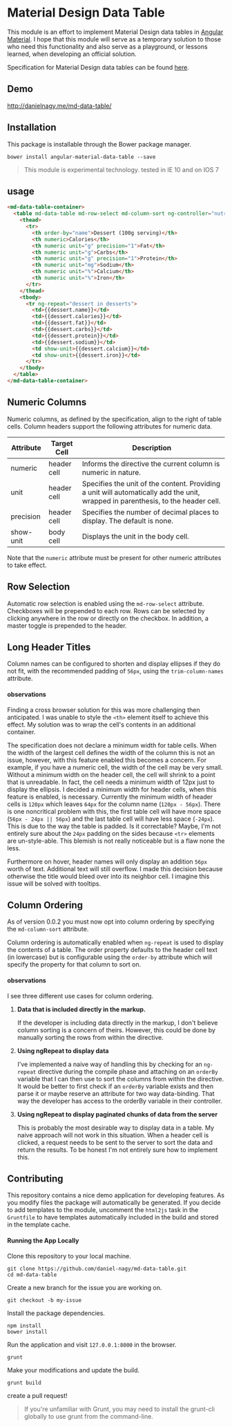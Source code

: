 # Material Design Data Table

This module is an effort to implement Material Design data tables in [Angular Material](https://material.angularjs.org/latest/#/). I hope that this module will serve as a temporary solution to those who need this functionality and also serve as a playground, or lessons learned, when developing an official solution.

Specification for Material Design data tables can be found [here](http://www.google.com/design/spec/components/data-tables.html).

## Demo

http://danielnagy.me/md-data-table/

## Installation
This package is installable through the Bower package manager.

```
bower install angular-material-data-table --save
```

> This module is experimental technology.
> tested in IE 10 and on IOS 7

## usage

```html
<md-data-table-container>
  <table md-data-table md-row-select md-column-sort ng-controller="nutritionController">
    <thead>
      <tr>
        <th order-by="name">Dessert (100g serving)</th>
        <th numeric>Calories</th>
        <th numeric unit="g" precision="1">Fat</th>
        <th numeric unit="g">Carbs</th>
        <th numeric unit="g" precision="1">Protein</th>
        <th numeric unit="mg">Sodium</th>
        <th numeric unit="%">Calcium</th>
        <th numeric unit="%">Iron</th>
      </tr>
    </thead>
    <tbody>
      <tr ng-repeat="dessert in desserts">
        <td>{{dessert.name}}</td>
        <td>{{dessert.calories}}</td>
        <td>{{dessert.fat}}</td>
        <td>{{dessert.carbs}}</td>
        <td>{{dessert.protein}}</td>
        <td>{{dessert.sodium}}</td>
        <td show-unit>{{dessert.calcium}}</td>
        <td show-unit>{{dessert.iron}}</td>
      </tr>
    </tbody>
  </table>
</md-data-table-container>
```

## Numeric Columns

Numeric columns, as defined by the specification, align to the right of table cells. Column headers support the following attributes for numeric data.

| Attribute | Target Cell | Description |
| --------- | ----------- | ----------- |
| numeric   | header cell | Informs the directive the current column is numeric in nature. |
| unit      | header cell | Specifies the unit of the content. Providing a unit will automatically add the unit, wrapped in parenthesis, to the header cell. |
| precision | header cell | Specifies the number of decimal places to display. The default is none. |
| show-unit | body cell   | Displays the unit in the body cell. |


Note that the `numeric` attribute must be present for other numeric attributes to take effect.

## Row Selection

Automatic row selection is enabled using the `md-row-select` attribute. Checkboxes will be prepended to each row. Rows can be selected by clicking anywhere in the row or directly on the checkbox. In addition, a master toggle is prepended to the header.

## Long Header Titles

Column names can be configured to shorten and display ellipses if they do not fit, with the recommended padding of `56px`, using the `trim-column-names` attribute.

#### observations

Finding a cross browser solution for this was more challenging then anticipated. I was unable to style the `<th>` element itself to achieve this effect. My solution was to wrap the cell's contents in an additional container.

The specification does not declare a minimum width for table cells. When the width of the largest cell defines the width of the column this is not an issue, however, with this feature enabled this becomes a concern. For example, if you have a numeric cell, the width of the cell may be very small. Without a minimum width on the header cell, the cell will shrink to a point that is unreadable. In fact, the cell needs a minimum width of 12px just to display the ellipsis. I decided a minimum width for header cells, when this feature is enabled, is necessary. Currently the minimum width of header cells is `120px` which leaves `64px` for the column name (`120px - 56px`). There is one noncritical problem with this, the first table cell will have more space (`56px - 24px || 56px`) and the last table cell will have less space (`-24px`). This is due to the way the table is padded. Is it correctable? Maybe, I'm not entirely sure about the `24px` padding on the sides because `<tr>` elements are un-style-able. This blemish is not really noticeable but is a flaw none the less.

Furthermore on hover, header names will only display an addition `56px` worth of text. Additional text will still overflow. I made this decision because otherwise the title would bleed over into its neighbor cell. I imagine this issue will be solved with tooltips.

## Column Ordering

As of version 0.0.2 you must now opt into column ordering by specifying the `md-column-sort` attribute.

Column ordering is automatically enabled when `ng-repeat` is used to display the contents of a table. The order property defaults to the header cell text (in lowercase) but is configurable using the `order-by` attribute which will specify the property for that column to sort on.

#### observations

I see three different use cases for column ordering.

1. **Data that is included directly in the markup.**

   If the developer is including data directly in the markup, I don't believe column sorting is a concern of theirs. However, this could be done by manually sorting the rows from within the directive.

2. **Using ngRepeat to display data**

   I've implemented a naive way of handling this by checking for an `ng-repeat` directive during the compile phase and attaching on an `orderBy` variable that I can then use to sort the columns from within the directive. It would be better to first check if an `orderBy` variable exists and then parse it or maybe reserve an attribute for two way data-binding. That way the developer has access to the orderBy variable in their controller.

3. **Using ngRepeat to display paginated chunks of data from the server**

   This is probably the most desirable way to display data in a table. My naive approach will not work in this situation. When a header cell is clicked, a request needs to be sent to the server to sort the data and return the results. To be honest I'm not entirely sure how to implement this.

## Contributing

This repository contains a nice demo application for developing features. As you modify files the package will automatically be generated. If you decide to add templates to the module, uncomment the `html2js` task in the `Gruntfile` to have templates automatically included in the build and stored in the template cache.

#### Running the App Locally

Clone this repository to your local machine.

```
git clone https://github.com/daniel-nagy/md-data-table.git
cd md-data-table
```

Create a new branch for the issue you are working on.

```
git checkout -b my-issue
```

Install the package dependencies.

```
npm install
bower install
```

Run the application and visit `127.0.0.1:8000` in the browser.

```
grunt
```

Make your modifications and update the build.

```
grunt build
```

create a pull request!

> If you're unfamiliar with Grunt, you may need to install the grunt-cli globally to use grunt from the command-line.

